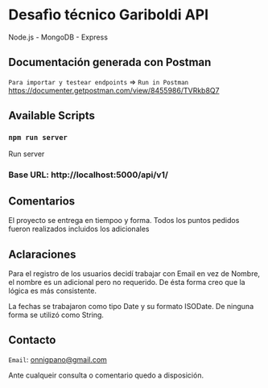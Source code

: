 # Desafìo técnico Gariboldi API 

Node.js - MongoDB - Express

## Documentación generada con Postman

`Para importar y testear endpoints` => `Run in Postman`
https://documenter.getpostman.com/view/8455986/TVRkb8Q7

## Available Scripts

### `npm run server`

Run server

### Base URL: http://localhost:5000/api/v1/


## Comentarios

El proyecto se entrega en tiempoo y forma. 
Todos los puntos pedidos fueron realizados incluidos los adicionales

## Aclaraciones

Para el registro de los usuarios decidí trabajar con Email en vez de Nombre,
el nombre es un adicional pero no requerido. De ésta forma creo que la lógica es más consistente.

La fechas se trabajaron como tipo Date y su formato ISODate. De ninguna forma se utilizó como String.

## Contacto

`Email`: onnigpano@gmail.com

Ante cualqueir consulta o comentario quedo a disposición.

